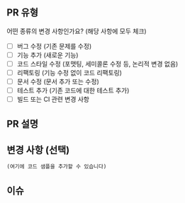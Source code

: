 <!--
## PR 체크리스트

PR을 제출하기 전에 아래의 체크리스트를 확인해주세요:

- [ ] PR 제목을 관련 이슈 번호 + 이슈 이름으로 작성했는가
- [ ] commit convention이 프로젝트의 가이드라인에 맞는지 확인했습니다.
- [ ] 새롭게 추가된 모든 기능에 대한 테스트를 완료했습니다.
- [ ] PR 설명에 작업 내용을 PR에 상세히 작성했습니다.
-->
## PR 유형

어떤 종류의 변경 사항인가요? (해당 사항에 모두 체크)

- [ ] 버그 수정 (기존 문제를 수정)
- [ ] 기능 추가 (새로운 기능)
- [ ] 코드 스타일 수정 (포맷팅, 세미콜론 수정 등, 논리적 변경 없음)
- [ ] 리팩토링 (기능 수정 없이 코드 리팩토링)
- [ ] 문서 수정 (문서 추가 또는 수정)
- [ ] 테스트 추가 (기존 코드에 대한 테스트 추가)
- [ ] 빌드 또는 CI 관련 변경 사항

## PR 설명
<!--
변경 사항에 대해 자세히 설명해주세요. 무엇이 변경되었는지, 왜 이러한 변경이 필요한지 설명합니다.
-->
## 변경 사항 (선택)
<!--
변경된 코드의 요약과 중요 부분을 설명해주세요.
-->

```typescript
(여기에 코드 샘플을 추가할 수 있습니다)
```
## 이슈
<!--
해당 PR과 연관된 이슈를 아래와 같이 전부 작성해주세요

#<이슈 번호>

만약 PR이 병합될 때 함께 닫고자 하는 이슈는 아래와 같이 작성해주세요

예: resolves #<이슈 번호>
-->
